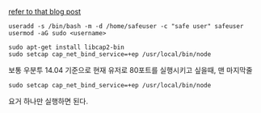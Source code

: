 [refer to that blog post](https://www.digitalocean.com/community/tutorials/how-to-use-pm2-to-setup-a-node-js-production-environment-on-an-ubuntu-vps)

```
useradd -s /bin/bash -m -d /home/safeuser -c "safe user" safeuser
usermod -aG sudo <username>

sudo apt-get install libcap2-bin
sudo setcap cap_net_bind_service=+ep /usr/local/bin/node
```

보통 우분투 14.04 기준으로 현재 유저로 80포트를 실행시키고 싶을때, 맨 마지막줄
```
sudo setcap cap_net_bind_service=+ep /usr/local/bin/node
```
요거 하나만 실행하면 된다.
